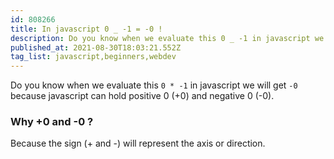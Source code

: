 ```yaml
---
id: 808266
title: In javascript 0 _ -1 = -0 !
description: Do you know when we evaluate this 0 _ -1 in javascript we will get -0 because javascript can hold...
published_at: 2021-08-30T18:03:21.552Z
tag_list: javascript,beginners,webdev
---
```


Do you know when we evaluate this `0 * -1` in javascript we will get `-0` because javascript can hold positive 0 (+0) and negative 0 (-0).

### Why +0 and -0 ?

Because the sign (+ and -) will represent the axis or direction.

